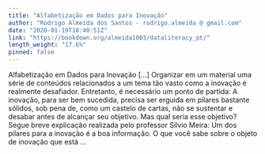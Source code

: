 ```yaml
---
title: "Alfabetização em Dados para Inovação"
author: "Rodrigo Almeida dos Santos - rodrigo.almeida @ gmail.com"
date: "2020-01-19T18:40:51Z"
link: "https://bookdown.org/almeida1003/dataliteracy_pt/"
length_weight: "17.6%"
pinned: false
---
```


Alfabetização em Dados para Inovação [...] Organizar em um material uma série de conteúdos relacionados a um tema tão vasto como a inovação é realmente desafiador. Entretanto, é necessário um ponto de partida: A inovação, para ser bem sucedida, precisa ser erguida em pilares bastante sólidos, sob pena de, como um castelo de cartas, não se sustentar e desabar antes de alcançar seu objetivo. Mas qual seria esse objetivo? Segue breve explicação realizada pelo professor Silvio Meira: Um dos pilares para a inovação é a boa informação. O que você sabe sobre o objeto de inovação que está ...
